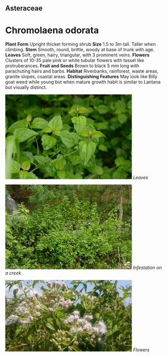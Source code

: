 ## Asteraceae
# Chromolaena odorata
 **Plant Form** Upright thicket forming shrub **Size** 1.5 to 3m tall. Taller when climbing. **Stem** Smooth, round, brittle, woody at base of trunk with age. **Leaves** Soft, green, hairy, triangular, with 3 prominent veins. **Flowers** Clusters of 10-35 pale pink or white tubular flowers with tassel like protruberances. **Fruit and Seeds** Brown to black 5 mm long with parachuting hairs and barbs. **Habitat** Riverbanks, rainforest, waste areas, granite slopes, coastal areas. **Distinguishing Features** May look like Billy goat weed while young but when mature growth habit is similar to Lantana but visually distinct.


![Leaves](9398_P6930344.jpg)
 *Leaves* 

![Infestation on a creek](9394_P6930338.jpg)
 *Infestation on a creek* 

![Flowers](52867_20190908_124015.jpg)
 *Flowers* 

